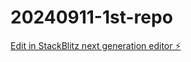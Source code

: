 # 20240911-1st-repo

[Edit in StackBlitz next generation editor ⚡️](https://stackblitz.com/~/github.com/wai0927/20240911-1st-repo)